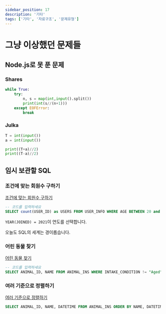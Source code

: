 ```yaml
---
sidebar_position: 17
description: '기타'
tags: ['기타', '자료구조', '문제유형']
---
```


# 그냥 이상했던 문제들

## Node.js로 못 푼 문제

### Shares

```py
while True:
    try:
        n, s = map(int,input().split())
        print(int(s//(n+1)))
    except EOFError:
        break
```

### Julka

```py
T = int(input())
a = int(input())

print((T+a)//2)
print((T-a)//2)
```

## 임시 보관할 SQL

### 조건에 맞는 회원수 구하기

[조건에 맞는 회원수 구하기](https://school.programmers.co.kr/learn/courses/30/lessons/131535)

```sql
-- 코드를 입력하세요
SELECT count(USER_ID) as USERS FROM USER_INFO WHERE AGE BETWEEN 20 and 29 AND YEAR(JOINED) = 2021
```

`YEAR(JOINED) = 2021`이 연도를 선택합니다.

오늘도 SQL의 세계는 경이롭습니다.

### 어린 동물 찾기

[어린 동물 찾기](https://school.programmers.co.kr/learn/courses/30/lessons/59037)

```sql
-- 코드를 입력하세요
SELECT ANIMAL_ID, NAME FROM ANIMAL_INS WHERE INTAKE_CONDITION != "Aged" ORDER BY ANIMAL_ID
```

### 여러 기준으로 정렬하기

[여러 기준으로 정렬하기](https://school.programmers.co.kr/learn/courses/30/lessons/59404)

```sql
SELECT ANIMAL_ID, NAME, DATETIME FROM ANIMAL_INS ORDER BY NAME, DATETIME desc
```

<!--

자료구조 개념 이해하기 ‘힙과 힙 정렬 알고리즘’

https://yozm.wishket.com/magazine/detail/2312/

2024 카카오 겨울 인턴십 코딩테스트 문제해설

https://tech.kakao.com/2023/12/27/2024-coding-test-winter-internship/

알아두면 유용한 정렬 알고리즘과 시간 복잡도 분석

https://yozm.wishket.com/magazine/detail/2266/
 -->
